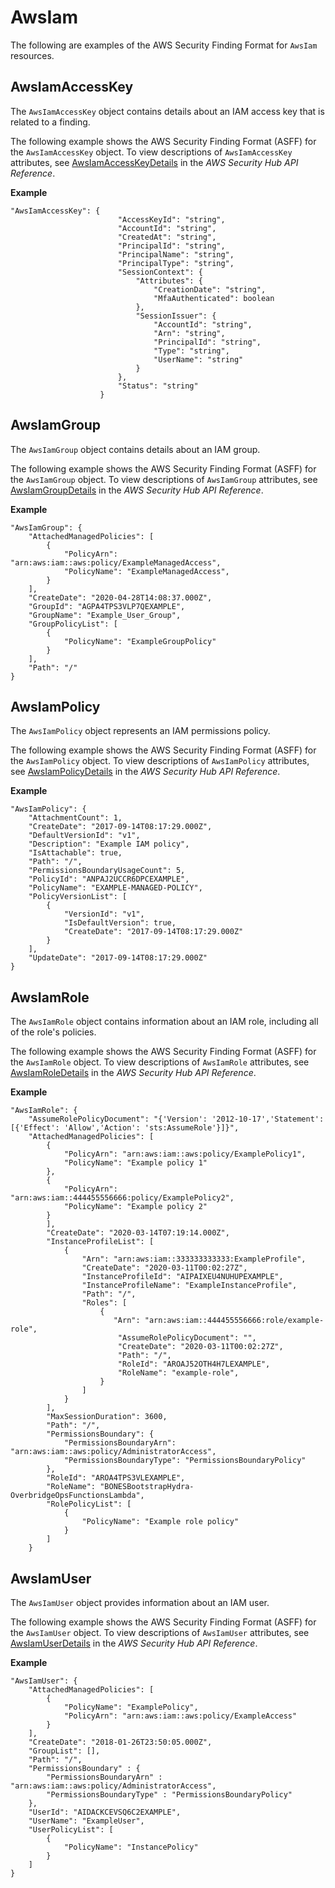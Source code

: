 # AwsIam<a name="asff-resourcedetails-awsiam"></a>

The following are examples of the AWS Security Finding Format for `AwsIam` resources\.

## AwsIamAccessKey<a name="asff-resourcedetails-awsiamaccesskey"></a>

The `AwsIamAccessKey` object contains details about an IAM access key that is related to a finding\.

The following example shows the AWS Security Finding Format \(ASFF\) for the `AwsIamAccessKey` object\. To view descriptions of `AwsIamAccessKey` attributes, see [AwsIamAccessKeyDetails](https://docs.aws.amazon.com/securityhub/1.0/APIReference/API_AwsIamAccessKeyDetails.html) in the *AWS Security Hub API Reference*\.

**Example**

```
"AwsIamAccessKey": { 
                        "AccessKeyId": "string",
                        "AccountId": "string",
                        "CreatedAt": "string",
                        "PrincipalId": "string",
                        "PrincipalName": "string",
                        "PrincipalType": "string",
                        "SessionContext": {
                            "Attributes": {
                                "CreationDate": "string",
                                "MfaAuthenticated": boolean
                            },
                            "SessionIssuer": {
                                "AccountId": "string",
                                "Arn": "string",
                                "PrincipalId": "string",
                                "Type": "string",
                                "UserName": "string"
                            }
                        },
                        "Status": "string"
                    }
```

## AwsIamGroup<a name="asff-resourcedetails-awsiamgroup"></a>

The `AwsIamGroup` object contains details about an IAM group\.

The following example shows the AWS Security Finding Format \(ASFF\) for the `AwsIamGroup` object\. To view descriptions of `AwsIamGroup` attributes, see [AwsIamGroupDetails](https://docs.aws.amazon.com/securityhub/1.0/APIReference/API_AwsIamGroupDetails.html) in the *AWS Security Hub API Reference*\.

**Example**

```
"AwsIamGroup": {
    "AttachedManagedPolicies": [
        {
            "PolicyArn": "arn:aws:iam::aws:policy/ExampleManagedAccess",
            "PolicyName": "ExampleManagedAccess",
        }
    ],
    "CreateDate": "2020-04-28T14:08:37.000Z",
    "GroupId": "AGPA4TPS3VLP7QEXAMPLE",
    "GroupName": "Example_User_Group",
    "GroupPolicyList": [
        {
            "PolicyName": "ExampleGroupPolicy"
        }
    ],
    "Path": "/"
}
```

## AwsIamPolicy<a name="asff-resourcedetails-awsiampolicy"></a>

The `AwsIamPolicy` object represents an IAM permissions policy\.

The following example shows the AWS Security Finding Format \(ASFF\) for the `AwsIamPolicy` object\. To view descriptions of `AwsIamPolicy` attributes, see [AwsIamPolicyDetails](https://docs.aws.amazon.com/securityhub/1.0/APIReference/API_AwsIamPolicyDetails.html) in the *AWS Security Hub API Reference*\.

**Example**

```
"AwsIamPolicy": {
    "AttachmentCount": 1,
    "CreateDate": "2017-09-14T08:17:29.000Z",
    "DefaultVersionId": "v1",
    "Description": "Example IAM policy",
    "IsAttachable": true,
    "Path": "/",
    "PermissionsBoundaryUsageCount": 5,
    "PolicyId": "ANPAJ2UCCR6DPCEXAMPLE",
    "PolicyName": "EXAMPLE-MANAGED-POLICY",
    "PolicyVersionList": [
        {
            "VersionId": "v1",
            "IsDefaultVersion": true,
            "CreateDate": "2017-09-14T08:17:29.000Z"
        }
    ],
    "UpdateDate": "2017-09-14T08:17:29.000Z"
}
```

## AwsIamRole<a name="asff-resourcedetails-awsiamrole"></a>

The `AwsIamRole` object contains information about an IAM role, including all of the role's policies\.

The following example shows the AWS Security Finding Format \(ASFF\) for the `AwsIamRole` object\. To view descriptions of `AwsIamRole` attributes, see [AwsIamRoleDetails](https://docs.aws.amazon.com/securityhub/1.0/APIReference/API_AwsIamRoleDetails.html) in the *AWS Security Hub API Reference*\.

**Example**

```
"AwsIamRole": {
    "AssumeRolePolicyDocument": "{'Version': '2012-10-17','Statement': [{'Effect': 'Allow','Action': 'sts:AssumeRole'}]}",
    "AttachedManagedPolicies": [
        {
            "PolicyArn": "arn:aws:iam::aws:policy/ExamplePolicy1",
            "PolicyName": "Example policy 1"
        },
        {
            "PolicyArn": "arn:aws:iam::444455556666:policy/ExamplePolicy2",
            "PolicyName": "Example policy 2"
        }
        ],
        "CreateDate": "2020-03-14T07:19:14.000Z",
        "InstanceProfileList": [
            {
                "Arn": "arn:aws:iam::333333333333:ExampleProfile",
                "CreateDate": "2020-03-11T00:02:27Z",
                "InstanceProfileId": "AIPAIXEU4NUHUPEXAMPLE",
                "InstanceProfileName": "ExampleInstanceProfile",
                "Path": "/",
                "Roles": [
                    {
                       "Arn": "arn:aws:iam::444455556666:role/example-role",
                        "AssumeRolePolicyDocument": "",
                        "CreateDate": "2020-03-11T00:02:27Z",
                        "Path": "/",
                        "RoleId": "AROAJ52OTH4H7LEXAMPLE",
                        "RoleName": "example-role",
                    }
                ]
            }
        ],
        "MaxSessionDuration": 3600,
        "Path": "/",
        "PermissionsBoundary": {
            "PermissionsBoundaryArn": "arn:aws:iam::aws:policy/AdministratorAccess",
            "PermissionsBoundaryType": "PermissionsBoundaryPolicy"
        },
        "RoleId": "AROA4TPS3VLEXAMPLE",
        "RoleName": "BONESBootstrapHydra-OverbridgeOpsFunctionsLambda",
        "RolePolicyList": [
            {
                "PolicyName": "Example role policy"
            }
        ]
    }
```

## AwsIamUser<a name="asff-resourcedetails-awsiamuser"></a>

The `AwsIamUser` object provides information about an IAM user\.

The following example shows the AWS Security Finding Format \(ASFF\) for the `AwsIamUser` object\. To view descriptions of `AwsIamUser` attributes, see [AwsIamUserDetails](https://docs.aws.amazon.com/securityhub/1.0/APIReference/API_AwsIamUserDetails.html) in the *AWS Security Hub API Reference*\.

**Example**

```
"AwsIamUser": {
    "AttachedManagedPolicies": [
        {
            "PolicyName": "ExamplePolicy",
            "PolicyArn": "arn:aws:iam::aws:policy/ExampleAccess"
        }
    ],
    "CreateDate": "2018-01-26T23:50:05.000Z",
    "GroupList": [],
    "Path": "/",
    "PermissionsBoundary" : {
        "PermissionsBoundaryArn" : "arn:aws:iam::aws:policy/AdministratorAccess",
        "PermissionsBoundaryType" : "PermissionsBoundaryPolicy"
    },
    "UserId": "AIDACKCEVSQ6C2EXAMPLE",
    "UserName": "ExampleUser",
    "UserPolicyList": [
        {
            "PolicyName": "InstancePolicy"
        }
    ]
}
```
